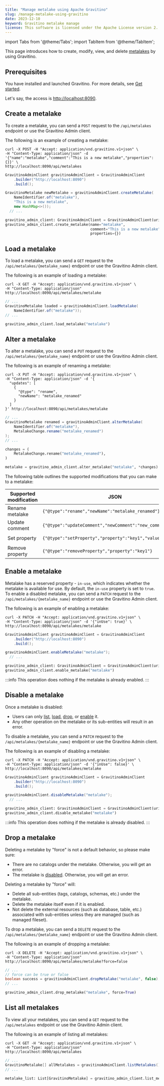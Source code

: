 ```yaml
---
title: "Manage metalake using Apache Gravitino"
slug: /manage-metalake-using-gravitino
date: 2023-12-10
keyword: Gravitino metalake manage
license: This software is licensed under the Apache License version 2.
---
```


import Tabs from '@theme/Tabs';
import TabItem from '@theme/TabItem';

This page introduces how to create, modify, view, and delete [metalakes](./glossary.md#metalake) by using Gravitino. 

## Prerequisites

You have installed and launched Gravitino.
For more details, see [Get started](./getting-started/index.md).

Let's say, the access is [http://localhost:8090](http://localhost:8090).

## Create a metalake

To create a metalake, you can send a `POST` request to the `/api/metalakes` endpoint or use the Gravitino Admin client.

The following is an example of creating a metalake:

<Tabs groupId="language" queryString>
<TabItem value="shell" label="Shell">

```shell
curl -X POST -H "Accept: application/vnd.gravitino.v1+json" \
-H "Content-Type: application/json" -d '{"name":"metalake","comment":"This is a new metalake","properties":{}}' \
http://localhost:8090/api/metalakes
```

</TabItem>
<TabItem value="java" label="Java">

```java
GravitinoAdminClient gravitinoAdminClient = GravitinoAdminClient
    .builder("http://localhost:8090")
    .build();

GravitinoMetalake newMetalake = gravitinoAdminClient.createMetalake(
    NameIdentifier.of("metalake"),
    "This is a new metalake",
    new HashMap<>());
  // ...
```

</TabItem>
<TabItem value="python" label="Python">

```python
gravitino_admin_client: GravitinoAdminClient = GravitinoAdminClient(uri="http://localhost:8090")
gravitino_admin_client.create_metalake(name="metalake", 
                                       comment="This is a new metalake", 
                                       properties={})
```

</TabItem>
</Tabs>

## Load a metalake

To load a metalake, you can send a `GET` request to the `/api/metalakes/{metalake_name}` endpoint or use the Gravitino Admin client.

The following is an example of loading a metalake:

<Tabs groupId="language" queryString>
<TabItem value="shell" label="Shell">

```shell
curl -X GET -H "Accept: application/vnd.gravitino.v1+json" \
-H "Content-Type: application/json"  http://localhost:8090/api/metalakes/metalake
```

</TabItem>
<TabItem value="java" label="Java">

```java
// ...
GravitinoMetalake loaded = gravitinoAdminClient.loadMetalake(
    NameIdentifier.of("metalake"));
// ...
```

</TabItem>
<TabItem value="python" label="Python">

```python
gravitino_admin_client.load_metalake("metalake")
```

</TabItem>
</Tabs>

## Alter a metalake

To alter a metalake, you can send a `PUT` request to the `/api/metalakes/{metalake_name}` endpoint or use the Gravitino Admin client.

The following is an example of renaming a metalake:

<Tabs groupId="language" queryString>
<TabItem value="shell" label="Shell">

```shell
curl -X PUT -H "Accept: application/vnd.gravitino.v1+json" \
-H "Content-Type: application/json" -d '{
  "updates": [
    {
      "@type": "rename",
      "newName": "metalake_renamed"
    }
  ]
}' http://localhost:8090/api/metalakes/metalake
```

</TabItem>
<TabItem value="java" label="Java">

```java
// ...
GravitinoMetalake renamed = gravitinoAdminClient.alterMetalake(
    NameIdentifier.of("metalake"),
    MetalakeChange.rename("metalake_renamed")
);
// ...
```

</TabItem>
<TabItem value="python" label="Python">

```python
changes = (
    MetalakeChange.rename("metalake_renamed"),
)

metalake = gravitino_admin_client.alter_metalake("metalake", *changes)
```

</TabItem>
</Tabs>


The following table outlines the supported modifications that you can make to a metalake:

| Supported modification | JSON                                                         | Java                                            | Python                                                                                    |
|------------------------|--------------------------------------------------------------|-------------------------------------------------|-------------------------------------------------------------------------------------------|
| Rename metalake        | `{"@type":"rename","newName":"metalake_renamed"}`            | `MetalakeChange.rename("metalake_renamed")`     | `MetalakeChange.rename("metalake_renamed")`                                               |
| Update comment         | `{"@type":"updateComment","newComment":"new_comment"}`       | `MetalakeChange.updateComment("new_comment")`   | `MetalakeChange.update_comment("new_comment")`                                    |
| Set property           | `{"@type":"setProperty","property":"key1","value":"value1"}` | `MetalakeChange.setProperty("key1", "value1")`  | `MetalakeChange.set_property("key1", "value1")` |
| Remove property        | `{"@type":"removeProperty","property":"key1"}`               | `MetalakeChange.removeProperty("key1")`         | `MetalakeChange.remove_property("key1")`                               |

## Enable a metalake

Metalake has a reserved property - `in-use`, which indicates whether the metalake is available for use. By default, the `in-use` property is set to `true`.
To enable a disabled metalake, you can send a `PATCH` request to the `/api/metalakes/{metalake_name}` endpoint or use the Gravitino Admin client.

The following is an example of enabling a metalake:

<Tabs groupId="language" queryString>
<TabItem value="shell" label="Shell">

```shell
curl -X PATCH -H "Accept: application/vnd.gravitino.v1+json" \
-H "Content-Type: application/json" -d '{"inUse": true}' \
http://localhost:8090/api/metalakes/metalake
```

</TabItem>
<TabItem value="java" label="Java">

```java
GravitinoAdminClient gravitinoAdminClient = GravitinoAdminClient
    .builder("http://localhost:8090")
    .build();

gravitinoAdminClient.enableMetalake("metalake");
  // ...
```

</TabItem>
<TabItem value="python" label="Python">

```python
gravitino_admin_client: GravitinoAdminClient = GravitinoAdminClient(uri="http://localhost:8090")
gravitino_admin_client.enable_metalake("metalake")
```

</TabItem>
</Tabs>

:::info
This operation does nothing if the metalake is already enabled.
:::

## Disable a metalake

Once a metalake is disabled:
 - Users can only [list](#list-all-metalakes), [load](#load-a-metalake), [drop](#drop-a-metalake), or [enable](#enable-a-metalake) it.
 - Any other operation on the metalake or its sub-entities will result in an error.

To disable a metalake, you can send a `PATCH` request to the `/api/metalakes/{metalake_name}` endpoint or use the Gravitino Admin client.

The following is an example of disabling a metalake:

<Tabs groupId="language" queryString>
<TabItem value="shell" label="Shell">

```shell
curl -X PATCH -H "Accept: application/vnd.gravitino.v1+json" \
-H "Content-Type: application/json" -d '{"inUse": false}' \
http://localhost:8090/api/metalakes/metalake
```

</TabItem>
<TabItem value="java" label="Java">

```java
GravitinoAdminClient gravitinoAdminClient = GravitinoAdminClient
    .builder("http://localhost:8090")
    .build();

gravitinoAdminClient.disableMetalake("metalake");
  // ...
```

</TabItem>
<TabItem value="python" label="Python">

```python
gravitino_admin_client: GravitinoAdminClient = GravitinoAdminClient(uri="http://localhost:8090")
gravitino_admin_client.disable_metalake("metalake")
```

</TabItem>
</Tabs>

:::info
This operation does nothing if the metalake is already disabled.
:::

## Drop a metalake

Deleting a metalake by "force" is not a default behavior, so please make sure:

- There are no catalogs under the metalake. Otherwise, you will get an error.
- The metalake is [disabled](#disable-a-metalake). Otherwise, you will get an error.

Deleting a metalake by "force" will:

- Delete all sub-entities (tags, catalogs, schemas, etc.) under the metalake.
- Delete the metalake itself even if it is enabled.
- Not delete the external resources (such as database, table, etc.) associated with sub-entities unless they are managed (such as managed fileset).

To drop a metalake, you can send a `DELETE` request to the `/api/metalakes/{metalake_name}` endpoint or use the Gravitino Admin client.

The following is an example of dropping a metalake:

<Tabs groupId="language" queryString>
<TabItem value="shell" label="Shell">

```shell
curl -X DELETE -H "Accept: application/vnd.gravitino.v1+json" \
-H "Content-Type: application/json" http://localhost:8090/api/metalakes/metalake?force=false
```

</TabItem>
<TabItem value="java" label="Java">

```java
// ...
// force can be true or false
boolean success = gravitinoAdminClient.dropMetalake("metalake", false);
// ...
```

</TabItem>
<TabItem value="python" label="Python">

```python
gravitino_admin_client.drop_metalake("metalake", force=True)
```

</TabItem>
</Tabs>

## List all metalakes

To view all your metalakes, you can send a `GET` request to the `/api/metalakes` endpoint or use the Gravitino Admin client.

The following is an example of listing all metalakes:

<Tabs groupId="language" queryString>
<TabItem value="shell" label="Shell">

```shell
curl -X GET -H "Accept: application/vnd.gravitino.v1+json" \
-H "Content-Type: application/json"  http://localhost:8090/api/metalakes
```

</TabItem>
<TabItem value="java" label="Java">

```java
// ...
GravitinoMetalake[] allMetalakes = gravitinoAdminClient.listMetalakes();
// ...
```

</TabItem>
<TabItem value="python" label="Python">

```python
metalake_list: List[GravitinoMetalake] = gravitino_admin_client.list_metalakes()
```

</TabItem>
</Tabs>
